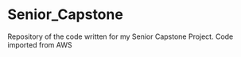 # Senior_Capstone
Repository of the code written for my Senior Capstone Project. Code imported from AWS
